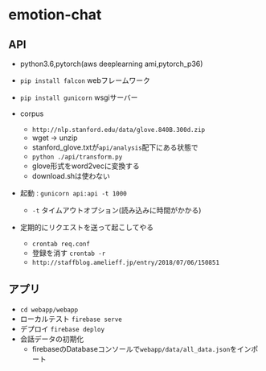 # emotion-chat

## API

- python3.6,pytorch(aws deeplearning ami,pytorch_p36)
- `pip install falcon` webフレームワーク
- `pip install gunicorn` wsgiサーバー

- corpus
  - `http://nlp.stanford.edu/data/glove.840B.300d.zip`
  - wget -> unzip
  - stanford_glove.txtが`api/analysis`配下にある状態で
  - `python ./api/transform.py`
  - glove形式をword2vecに変換する
  - download.shは使わない

- 起動 : `gunicorn api:api -t 1000`
  - `-t` タイムアウトオプション(読み込みに時間がかかる) 

- 定期的にリクエストを送って起こしてやる
  - `crontab req.conf`
  - 登録を消す `crontab -r`
  - `http://staffblog.amelieff.jp/entry/2018/07/06/150851`


## アプリ

- `cd webapp/webapp`  
- ローカルテスト `firebase serve`  
- デプロイ `firebase deploy`
- 会話データの初期化
  - firebaseのDatabaseコンソールで`webapp/data/all_data.json`をインポート
